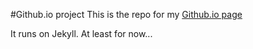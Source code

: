 #Github.io project
This is the repo for my [Github.io page](http://dccooper.github.io)

It runs on Jekyll. At least for now...